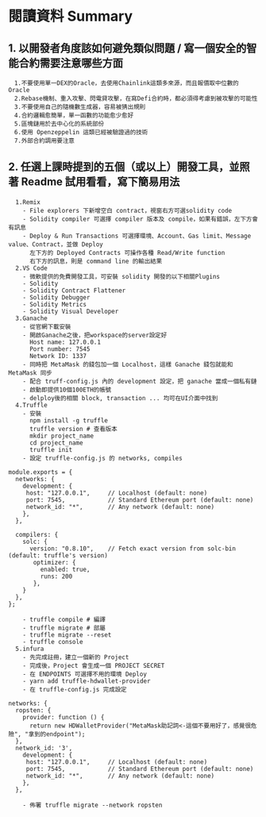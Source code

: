 # 閱讀資料 Summary
## 1. 以開發者角度該如何避免類似問題 / 寫一個安全的智能合約需要注意哪些方面
    　1.不要使用單一DEX的Oracle，去使用Chainlink這類多來源，而且報價取中位數的Oracle
    　2.Rebase機制、重入攻擊、閃電貸攻擊，在寫Defi合約時，都必須得考慮到被攻擊的可能性
    　3.不要使用自己的隨機數生成器，容易被猜出規則
    　4.合約邏輯愈簡單，單一函數的功能愈少愈好
    　5.區塊鏈用於去中心化的系統部份
    　6.使用 Openzeppelin 這類已經被驗證過的技術
    　7.外部合約調用要注意

## 2. 任選上課時提到的五個（或以上）開發工具，並照著 Readme 試用看看，寫下簡易用法
      1.Remix　
        - File explorers 下新增空白 contract，視窗右方可選solidity code
        - Solidity compiler 可選擇 compiler 版本及 compile，如果有錯誤，左下方會有訊息
        - Deploy & Run Transactions 可選擇環境、Account、Gas limit、Message value、Contract，並做 Deploy
          左下方的 Deployed Contracts 可操作各種 Read/Write function
          右下方的訊息，則是 command line 的輸出結果
      2.VS Code
        - 微軟提供的免費開發工具，可安裝 solidity 開發的以下相關Plugins
        - Solidity
        - Solidity Contract Flattener
        - Solidity Debugger
        - Solidity Metrics
        - Solidity Visual Developer
      3.Ganache
        - 從官網下載安裝
        - 開啟Ganache之後，把workspace的server設定好
          Host name: 127.0.0.1
          Port number: 7545
          Network ID: 1337
        - 同時把 MetaMask 的錢包加一個 Localhost，這樣 Ganache 錢包就能和 MetaMask 同步
        - 配合 truff-config.js 內的 development 設定，把 ganache 當成一個私有鏈
        - 啟動即提供10個100ETH的帳號
        - delploy後的相關 block, transaction ... 均可在UI介面中找到
      4.Truffle
        - 安裝
          npm install -g truffle
          truffle version # 查看版本
          mkdir project_name
          cd project_name
          truffle init
        - 設定 truffle-config.js 的 networks, compiles
```
module.exports = {
  networks: {
    development: {
     host: "127.0.0.1",     // Localhost (default: none)
     port: 7545,            // Standard Ethereum port (default: none)
     network_id: "*",       // Any network (default: none)
    },
  },

  compilers: {
    solc: {
      version: "0.8.10",    // Fetch exact version from solc-bin (default: truffle's version)
       optimizer: {
         enabled: true,
         runs: 200
       },
    }
  },
};
```        
        - truffle compile # 編譯
        - truffle migrate # 部屬
        - truffle migrate --reset
        - truffle console
      5.infura
        - 先完成註冊，建立一個新的 Project
        - 完成後，Project 會生成一個 PROJECT SECRET
        - 在 ENDPOINTS 可選擇不用的環境 Deploy
        - yarn add truffle-hdwallet-provider
        - 在 truffle-config.js 完成設定
```
networks: {
  ropsten: {
    provider: function () {
      return new HDWalletProvider("MetaMask助記詞<-這個不要用好了，感覺很危險", "拿到的endpoint");
  },
  network_id: '3',
    development: {
     host: "127.0.0.1",     // Localhost (default: none)
     port: 7545,            // Standard Ethereum port (default: none)
     network_id: "*",       // Any network (default: none)
    },
  },
```
        - 佈署 truffle migrate --network ropsten
